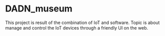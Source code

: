 # DADN_museum
This project is result of the combination of IoT and software. Topic is about manage and control the IoT devices through a friendly UI on the web.
